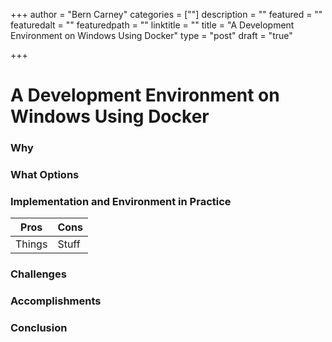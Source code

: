 +++
author = "Bern Carney"
categories = [""]
description = ""
featured = ""
featuredalt = ""
featuredpath = ""
linktitle = ""
title = "A Development Environment on Windows Using Docker"
type = "post"
draft = "true"

+++

# A Development Environment on Windows Using Docker

### Why

### What Options

### Implementation and Environment in Practice
Pros | Cons
---- | ----
Things | Stuff

### Challenges

### Accomplishments

### Conclusion
